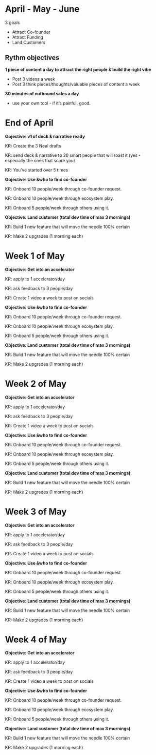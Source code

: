 # April - May - June

3 goals

- Attract Co-founder
- Attract Funding
- Land Customers

  

## Rythm objectives

**1 piece of content a day to attract the right people & build the right vibe**

- Post 3 videos a week
- Post 3 think pieces/thoughts/valuable pieces of content a week

**30 minutes of outbound sales a day**

- use your own tool - if it’s painful, good.

# End of April

**Objective: v1 of deck & narrative ready**

KR: Create the 3 Neal drafts

KR: send deck & narrative to 20 smart people that will roast it (yes - especially the ones that scare you)

KR: You’ve started over 5 times

  

**Objective: Use &who to find co-founder**

KR: Onboard 10 people/week through co-founder request.

KR: Onboard 10 people/week through ecosystem play.

KR: Onboard 5 people/week through others using it.

  

**Objective: Land customer (total dev time of max 3 mornings)**

KR: Build 1 new feature that will move the needle 100% certain

KR: Make 2 upgrades (1 morning each)

# Week 1 of May

**Objective: Get into an accelerator**

KR: apply to 1 accelerator/day

KR: ask feedback to 3 people/day

KR: Create 1 video a week to post on socials

  

**Objective: Use &who to find co-founder**

KR: Onboard 10 people/week through co-founder request.

KR: Onboard 10 people/week through ecosystem play.

KR: Onboard 5 people/week through others using it.

  

**Objective: Land customer (total dev time of max 3 mornings)**

KR: Build 1 new feature that will move the needle 100% certain

KR: Make 2 upgrades (1 morning each)

# Week 2 of May

**Objective: Get into an accelerator**

KR: apply to 1 accelerator/day

KR: ask feedback to 3 people/day

KR: Create 1 video a week to post on socials

  

**Objective: Use &who to find co-founder**

KR: Onboard 10 people/week through co-founder request.

KR: Onboard 10 people/week through ecosystem play.

KR: Onboard 5 people/week through others using it.

  

**Objective: Land customer (total dev time of max 3 mornings)**

KR: Build 1 new feature that will move the needle 100% certain

KR: Make 2 upgrades (1 morning each)

# Week 3 of May

**Objective: Get into an accelerator**

KR: apply to 1 accelerator/day

KR: ask feedback to 3 people/day

KR: Create 1 video a week to post on socials

  

**Objective: Use &who to find co-founder**

KR: Onboard 10 people/week through co-founder request.

KR: Onboard 10 people/week through ecosystem play.

KR: Onboard 5 people/week through others using it.

  

**Objective: Land customer (total dev time of max 3 mornings)**

KR: Build 1 new feature that will move the needle 100% certain

KR: Make 2 upgrades (1 morning each)

# Week 4 of May

**Objective: Get into an accelerator**

KR: apply to 1 accelerator/day

KR: ask feedback to 3 people/day

KR: Create 1 video a week to post on socials

  

**Objective: Use &who to find co-founder**

KR: Onboard 10 people/week through co-founder request.

KR: Onboard 10 people/week through ecosystem play.

KR: Onboard 5 people/week through others using it.

  

**Objective: Land customer (total dev time of max 3 mornings)**

KR: Build 1 new feature that will move the needle 100% certain

KR: Make 2 upgrades (1 morning each)